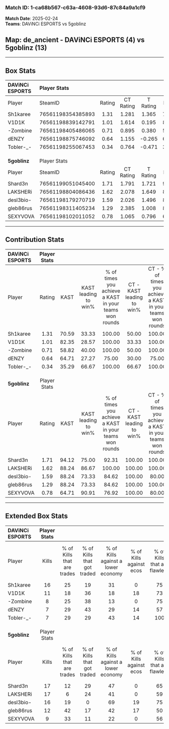 ### Match ID: 1-ca68b567-c63a-4608-93d6-87c84a9a1cf9  
**Match Date**: 2025-02-24  
**Teams**: DAViNCi ESPORTS vs 5goblinz  

## **Map**: de_ancient - DAViNCi ESPORTS (4) vs 5goblinz (13)  
---  

## Box Stats  

| **DAViNCi ESPORTS** | Player Stats      |        |           |          |       |       |       |         |        |      |     |
| :- | :- | :-: | :-: | :-: | :-: | :-: | :-: | :-: | :-: | :-: | :-: |
| Player              | SteamID           | Rating | CT Rating | T Rating | KAST  |  ADR  | Kills | Assists | Deaths | K/D  | HS% |
| Sh1karee            | 76561198354385893 |  1.31  |   1.281   |  1.365   | 70.59 | 89.2  |  16   |    1    |   12   | 1.33 | 43  |
| V1D1K               | 76561198839142791 |  1.01  |   1.614   |  0.195   | 82.35 | 78.7  |  11   |    6    |   16   | 0.69 | 54  |
| -Zombine            | 76561198405486065 |  0.71  |   0.895   |  0.380   | 58.82 | 62.0  |   8   |    4    |   13   | 0.62 | 75  |
| dENZY               | 76561198875746092 |  0.64  |   1.155   |  -0.265  | 64.71 | 60.2  |   7   |    5    |   15   | 0.47 | 57  |
| Tobler-_-           | 76561198255067453 |  0.34  |   0.764   |  -0.471  | 35.29 | 39.6  |   7   |    1    |   15   | 0.47 | 71  |
|                     |                   |        |           |          |       |       |       |         |        |      |     |
|                     |                   |        |           |          |       |       |       |         |        |      |     |
|                     |                   |        |           |          |       |       |       |         |        |      |     |
| **5goblinz**        | Player Stats      |        |           |          |       |       |       |         |        |      |     |
| Player              | SteamID           | Rating | CT Rating | T Rating | KAST  |  ADR  | Kills | Assists | Deaths | K/D  | HS% |
| Shard3n             | 76561199051045400 |  1.71  |   1.791   |  1.721   | 94.12 | 104.5 |  17   |    2    |   8    | 2.13 | 70  |
| LAKSHERi            | 76561198804086436 |  1.62  |   2.078   |  1.649   | 88.24 | 100.3 |  17   |    7    |   10   | 1.70 | 52  |
| desl3bio-           | 76561198179270719 |  1.59  |   2.026   |  1.496   | 88.24 | 106.6 |  16   |    7    |   10   | 1.60 | 56  |
| gleb86rus           | 76561198311405234 |  1.29  |   2.385   |  1.008   | 88.24 | 70.2  |  12   |    5    |   9    | 1.33 | 50  |
| SEXYVOVA            | 76561198102011052 |  0.78  |   1.065   |  0.796   | 64.71 | 50.0  |   9   |    1    |   12   | 0.75 | 55  |
---  

## Contribution Stats  

| **DAViNCi ESPORTS** | Player Stats |       |                      |                                                        |                           |                                                             |                          |                                                            |
| :- | :-: | :-: | :-: | :-: | :-: | :-: | :-: | :-: |
| Player              |    Rating    | KAST  | KAST leading to win% | % of times you achieve a KAST in your teams won rounds | CT - KAST leading to win% | CT - % of times you achieve a KAST in your teams won rounds | T - KAST leading to win% | T - % of times you achieve a KAST in your teams won rounds |
| Sh1karee            |     1.31     | 70.59 |        33.33         |                         100.00                         |           50.00           |                           100.00                            |           0.00           |                            0.00                            |
| V1D1K               |     1.01     | 82.35 |        28.57         |                         100.00                         |           33.33           |                           100.00                            |           0.00           |                            0.00                            |
| -Zombine            |     0.71     | 58.82 |        40.00         |                         100.00                         |           50.00           |                           100.00                            |           0.00           |                            0.00                            |
| dENZY               |     0.64     | 64.71 |        27.27         |                         75.00                          |           30.00           |                            75.00                            |           0.00           |                            0.00                            |
| Tobler-_-           |     0.34     | 35.29 |        66.67         |                         100.00                         |           66.67           |                           100.00                            |           0.00           |                            0.00                            |
|                     |              |       |                      |                                                        |                           |                                                             |                          |                                                            |
|                     |              |       |                      |                                                        |                           |                                                             |                          |                                                            |
|                     |              |       |                      |                                                        |                           |                                                             |                          |                                                            |
| **5goblinz**        | Player Stats |       |                      |                                                        |                           |                                                             |                          |                                                            |
| Player              |    Rating    | KAST  | KAST leading to win% | % of times you achieve a KAST in your teams won rounds | CT - KAST leading to win% | CT - % of times you achieve a KAST in your teams won rounds | T - KAST leading to win% | T - % of times you achieve a KAST in your teams won rounds |
| Shard3n             |     1.71     | 94.12 |        75.00         |                         92.31                          |          100.00           |                           100.00                            |          63.64           |                           87.50                            |
| LAKSHERi            |     1.62     | 88.24 |        86.67         |                         100.00                         |          100.00           |                           100.00                            |          80.00           |                           100.00                           |
| desl3bio-           |     1.59     | 88.24 |        73.33         |                         84.62                          |          100.00           |                            80.00                            |          63.64           |                           87.50                            |
| gleb86rus           |     1.29     | 88.24 |        73.33         |                         84.62                          |          100.00           |                           100.00                            |          60.00           |                           75.00                            |
| SEXYVOVA            |     0.78     | 64.71 |        90.91         |                         76.92                          |          100.00           |                            80.00                            |          85.71           |                           75.00                            |
---  

## Extended Box Stats  

| **DAViNCi ESPORTS** | Player Stats |                            |                            |                                    |                         |                              |                                 |        |                             |                                     |                          |                               |                            |
| :- | :-: | :-: | :-: | :-: | :-: | :-: | :-: | :-: | :-: | :-: | :-: | :-: | :-: |
| Player              |    Kills     | % of Kills that are trades | % of Kills that got traded | % of Kills against a lower economy | % of Kills against ecos | % of Kills that are flawless | % of Kills that are close duels | Deaths | % of Deaths that get traded | % of Deaths against a lower economy | % of Deaths against ecos | % of Deaths that are flawless | % of Deaths that are close |
| Sh1karee            |      16      |             25             |             19             |                 31                 |            0            |              75              |                0                |   12   |              0              |                 17                  |            8             |              58               |             0              |
| V1D1K               |      11      |             18             |             36             |                 18                 |           18            |              73              |                0                |   16   |             38              |                 19                  |            6             |              56               |             13             |
| -Zombine            |      8       |             25             |             38             |                 13                 |            0            |              75              |               13                |   13   |              8              |                 15                  |            8             |              46               |             8              |
| dENZY               |      7       |             29             |             43             |                 29                 |           14            |              57              |                0                |   15   |             20              |                 20                  |            7             |              67               |             7              |
| Tobler-_-           |      7       |             29             |             29             |                 43                 |           14            |             100              |                0                |   15   |             13              |                 13                  |            7             |              80               |             0              |
|                     |              |                            |                            |                                    |                         |                              |                                 |        |                             |                                     |                          |                               |                            |
|                     |              |                            |                            |                                    |                         |                              |                                 |        |                             |                                     |                          |                               |                            |
|                     |              |                            |                            |                                    |                         |                              |                                 |        |                             |                                     |                          |                               |                            |
| **5goblinz**        | Player Stats |                            |                            |                                    |                         |                              |                                 |        |                             |                                     |                          |                               |                            |
| Player              |    Kills     | % of Kills that are trades | % of Kills that got traded | % of Kills against a lower economy | % of Kills against ecos | % of Kills that are flawless | % of Kills that are close duels | Deaths | % of Deaths that get traded | % of Deaths against a lower economy | % of Deaths against ecos | % of Deaths that are flawless | % of Deaths that are close |
| Shard3n             |      17      |             12             |             29             |                 47                 |            0            |              65              |                6                |   8    |             13              |                 38                  |            0             |              100              |             0              |
| LAKSHERi            |      17      |             6              |             24             |                 41                 |            0            |              59              |                6                |   10   |             50              |                 50                  |            10            |              70               |             0              |
| desl3bio-           |      16      |             19             |             0              |                 69                 |           19            |              75              |                0                |   10   |             20              |                 30                  |            0             |              60               |             0              |
| gleb86rus           |      12      |             42             |             17             |                 42                 |           17            |              50              |               17                |   9    |             44              |                 22                  |            0             |              67               |             11             |
| SEXYVOVA            |      9       |             33             |             11             |                 22                 |            0            |              56              |                0                |   12   |             25              |                 42                  |            8             |              83               |             0              |
